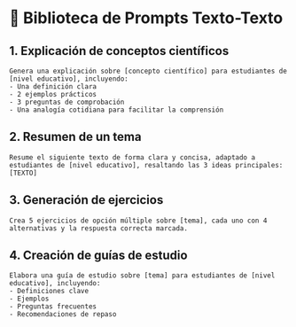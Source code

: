# 📘 Biblioteca de Prompts Texto-Texto

## 1. Explicación de conceptos científicos
```
Genera una explicación sobre [concepto científico] para estudiantes de [nivel educativo], incluyendo:
- Una definición clara
- 2 ejemplos prácticos
- 3 preguntas de comprobación
- Una analogía cotidiana para facilitar la comprensión
```

## 2. Resumen de un tema
```
Resume el siguiente texto de forma clara y concisa, adaptado a estudiantes de [nivel educativo], resaltando las 3 ideas principales:
[TEXTO]
```

## 3. Generación de ejercicios
```
Crea 5 ejercicios de opción múltiple sobre [tema], cada uno con 4 alternativas y la respuesta correcta marcada.
```

## 4. Creación de guías de estudio
```
Elabora una guía de estudio sobre [tema] para estudiantes de [nivel educativo], incluyendo:
- Definiciones clave
- Ejemplos
- Preguntas frecuentes
- Recomendaciones de repaso
```
